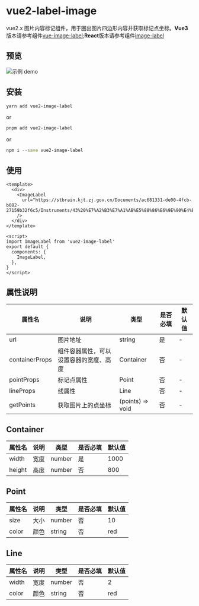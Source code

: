 # vue2-label-image

vue2.x 图片内容标记组件，用于圈出图片四边形内容并获取标记点坐标。**Vue3**版本请参考组件[vue-image-label](https://github.com/nhdeng/vue-image-label);**React**版本请参考组件[image-label](https://github.com/nhdeng/image-label)

## 预览

![示例 demo](https://github.com/nhdeng/image-label/blob/main/images/demo.gif)

## 安装

```bash
yarn add vue2-image-label
```

or

```bash
pnpm add vue2-image-label
```

or

```bash
npm i --save vue2-image-label
```

## 使用

```vue
<template>
  <div>
    <ImageLabel
      url="https://stbrain.kjt.zj.gov.cn/Documents/ac681331-de00-4fcb-b082-27159b32f6c5/Instruments/43%20%E7%A2%B3%E7%A1%AB%E5%88%86%E6%9E%90%E4%BB%AA.jpg"
    />
  </div>
</template>

<script>
import ImageLabel from 'vue2-image-label'
export default {
  components: {
    ImageLabel,
  },
}
</script>
```

## 属性说明

| 属性名         | 说明                                   | 类型             | 是否必填 | 默认值 |
| -------------- | -------------------------------------- | ---------------- | -------- | ------ |
| url            | 图片地址                               | string           | 是       | -      |
| containerProps | 组件容器属性，可以设置容器的宽度、高度 | Container        | 否       | -      |
| pointProps     | 标记点属性                             | Point            | 否       | -      |
| lineProps      | 线属性                                 | Line             | 否       | -      |
| getPoints      | 获取图片上的点坐标                     | (points) => void | 否       | -      |

## Container

| 属性名 | 说明 | 类型   | 是否必填 | 默认值 |
| ------ | ---- | ------ | -------- | ------ |
| width  | 宽度 | number | 是       | 1000   |
| height | 高度 | number | 否       | 800    |

## Point

| 属性名 | 说明 | 类型   | 是否必填 | 默认值 |
| ------ | ---- | ------ | -------- | ------ |
| size   | 大小 | number | 否       | 10     |
| color  | 颜色 | string | 否       | red    |

## Line

| 属性名 | 说明 | 类型   | 是否必填 | 默认值 |
| ------ | ---- | ------ | -------- | ------ |
| width  | 宽度 | number | 否       | 2      |
| color  | 颜色 | string | 否       | red    |
